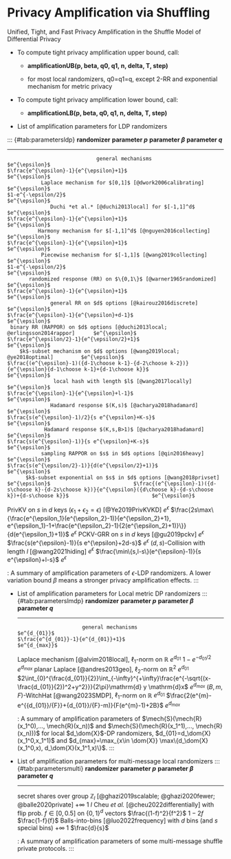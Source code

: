 # Privacy Amplification via Shuffling

Unified, Tight, and Fast Privacy Amplification in the Shuffle Model of Differential Privacy

- To compute tight privacy amplification upper bound, call:

    - **amplificationUB(p, beta, q0, q1, n, delta, T, step)**

    - for most local randomizers, q0=q1=q, except 2-RR and exponential mechanism for metric privacy


- To compute tight privacy amplification lower bound, call:

    - **amplificationLB(p, beta, q0, q1, n, delta, T, step)**
    
    
    
   
- List of amplification parameters for LDP randomizers



::: {#tab:parametersldp}
**randomizer**                                   **parameter $p$**                                                                        **parameter $\beta$**                                                                         **parameter $q$**
  -------------------------------------------------------------------------------- ------------------- ------------------------------------------------------------------------------------------------------------------------------------------------------------------ -------------------
                                 general mechanisms                                  $e^{\epsilon}$                                                                 $\frac{e^{\epsilon}-1}{e^{\epsilon}+1}$                                                                 $e^{\epsilon}$
               Laplace mechanism for $[0,1]$ [@dwork2006calibrating]                 $e^{\epsilon}$                                                                           $1-e^{-\epsilon/2}$                                                                           $e^{\epsilon}$
                  Duchi *et al.* [@duchi2013local] for $[-1,1]^d$                    $e^{\epsilon}$                                                                 $\frac{e^{\epsilon}-1}{e^{\epsilon}+1}$                                                                 $e^{\epsilon}$
              Harmony mechanism for $[-1,1]^d$ [@nguyen2016collecting]               $e^{\epsilon}$                                                                 $\frac{e^{\epsilon}-1}{e^{\epsilon}+1}$                                                                 $e^{\epsilon}$
               Piecewise mechanism for $[-1,1]$ [@wang2019collecting]                $e^{\epsilon}$                                                                           $1-e^{-\epsilon/2}$                                                                           $e^{\epsilon}$
           randomized response (RR) on $\{0,1\}$ [@warner1965randomized]             $e^{\epsilon}$                                                                 $\frac{e^{\epsilon}-1}{e^{\epsilon}+1}$                                                                 $e^{\epsilon}$
                  general RR on $d$ options [@kairouz2016discrete]                   $e^{\epsilon}$                                                                $\frac{e^{\epsilon}-1}{e^{\epsilon}+d-1}$                                                                $e^{\epsilon}$
     binary RR (RAPPOR) on $d$ options [@duchi2013local; @erlingsson2014rappor]      $e^{\epsilon}$                                                               $\frac{e^{\epsilon/2}-1}{e^{\epsilon/2}+1}$                                                               $e^{\epsilon}$
        $k$-subset mechanism on $d$ options [@wang2019local; @ye2018optimal]         $e^{\epsilon}$                                $\frac{(e^{\epsilon}-1)({d-1\choose k-1}-{d-2\choose k-2})}{e^{\epsilon}{d-1\choose k-1}+{d-1\choose k}}$                                $e^{\epsilon}$
                   local hash with length $l$ [@wang2017locally]                     $e^{\epsilon}$                                                                $\frac{e^{\epsilon}-1}{e^{\epsilon}+l-1}$                                                                $e^{\epsilon}$
                  Hadamard response $(K,s)$ [@acharya2018hadamard]                   $e^{\epsilon}$                                                             $\frac{s(e^{\epsilon}-1)/2}{s e^{\epsilon}+K-s}$                                                            $e^{\epsilon}$
                Hadamard response $(K,s,B>1)$ [@acharya2018hadamard]                 $e^{\epsilon}$                                                              $\frac{s(e^{\epsilon}-1)}{s e^{\epsilon}+K-s}$                                                             $e^{\epsilon}$
               sampling RAPPOR on $s$ in $d$ options [@qin2016heavy]                 $e^{\epsilon}$                                                            $\frac{s(e^{\epsilon/2}-1)}{d(e^{\epsilon/2}+1)}$                                                            $e^{\epsilon}$
          $k$-subset exponential on $s$ in $d$ options [@wang2018privset]            $e^{\epsilon}$                           $\frac{(e^{\epsilon}-1)({d-s\choose k}-{d-2s\choose k})}{e^{\epsilon}({d\choose k}-{d-s\choose k})+{d-s\choose k}}$                           $e^{\epsilon}$
   PrivKV on $s$ in $d$ keys ($\epsilon_1+\epsilon_2=\epsilon$) [@Ye2019PrivKVKD]    $e^{\epsilon}$     $\frac{2s\max\{\frac{e^{\epsilon_1}(e^{\epsilon_2}-1)}{e^{\epsilon_2}+1}, e^{\epsilon_1}-1+\frac{e^{\epsilon_2}-1}{2(e^{\epsilon_2}+1)}\}}{d(e^{\epsilon_1}+1)}$    $e^{\epsilon}$
                     PCKV-GRR on $s$ in $d$ keys [@gu2019pckv]                       $e^{\epsilon}$                                                             $\frac{s(e^{\epsilon}-1)}{s e^{\epsilon}+2d-s}$                                                             $e^{\epsilon}$
                $(d,s)$-Collision with length $l$ [@wang2021hiding]                  $e^{\epsilon}$                                                        $\frac{\min\{s,l-s\}(e^{\epsilon}-1)}{s e^{\epsilon}+l-s}$                                                       $e^{\epsilon}$

  : A summary of amplification parameters of $\epsilon$-LDP randomizers.
  A lower variation bound $\beta$ means a stronger privacy amplification
  effects.
:::

- List of amplification parameters for Local metric DP randomizers
::: {#tab:parameterslmdp}
                             **randomizer**                             **parameter $p$**                                                         **parameter $\beta$**                                                         **parameter $q$**
  -------------------------------------------------------------------- ------------------- ----------------------------------------------------------------------------------------------------------------------------------- -------------------
                           general mechanisms                             $e^{d_{01}}$                                                     $\frac{e^{d_{01}}-1}{e^{d_{01}}+1}$                                                    $e^{d_{max}}$
   Laplace mechanism [@alvim2018local], $\ell_1$-norm on $\mathbb{R}$     $e^{d_{01}}$                                                              $1-e^{-d_{01}/2}$                                                             $e^{d_{max}}$
    planar Laplace [@andres2013geo], $\ell_2$-norm on $\mathbb{R}^2$      $e^{d_{01}}$      $2\int_{0}^{\frac{d_{01}}{2}}\int_{-\infty}^{+\infty}\frac{e^{-\sqrt{(x-\frac{d_{01}}{2})^2+y^2}}}{2\pi}\mathrm{d} y \mathrm{d}x$     $e^{d_{max}}$
   $(B,m,F)$-WitchHat [@wang2023SMDP], $\ell_1$-norm on $\mathbb{R}$      $e^{d_{01}}$                                      $\frac{2(e^{m}-e^{{d_{01}}/{F}}+{d_{01}}/{F}-m)}{F(e^{m}-1)+2B}$                                      $e^{d_{max}}$

  : A summary of amplification parameters of
  $\mech{S}(\mech{R}(x_1^0),..., \mech{R}(x_n))$ and
  $\mech{S}(\mech{R}(x_1^1),..., \mech{R}(x_n)))$ for local
  $d_\dom{X}$-DP randomizers, $d_{01}=d_\dom{X}(x_1^0,x_1^1)$ and
  $d_{max}=\max_{x\in \dom{X}} \max\{d_\dom{X}(x_1^0,x), d_\dom{X}(x_1^1,x)\}$.
:::


- List of amplification parameters for multi-message local randomizers
::: {#tab:parametersmulti}
                                             **randomizer**                                               **parameter $p$**     **parameter $\beta$**   **parameter $q$**
  ---------------------------------------------------------------------------------------------------- ----------------------- ----------------------- -------------------
   secret shares over group $\mathbb{Z}_{l}$ [@ghazi2019scalable; @ghazi2020fewer; @balle2020private]         $+\infty$                  $1$                   $l$
     Cheu *et al.* [@cheu2022differentially] with flip prob. $f\in [0,0.5]$ on $\{0,1\}^d$ vectors      $\frac{(1-f)^2}{f^2}$          $1-2f$            $\frac{1-f}{f}$
                Balls-into-bins [@luo2022frequency] with $d$ bins (and $s$ special bins)                      $+\infty$                  $1$              $\frac{d}{s}$

  : A summary of amplification parameters of some multi-message shuffle
  private protocols.
:::
